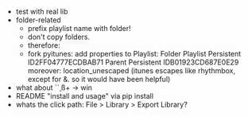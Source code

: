 - test with real lib
- folder-related
    - prefix playlist name with folder!
    - don't copy folders.
    - therefore:
    - fork pyitunes: add properties to Playlist:
        <key>Folder</key><true/>
        <key>Playlist Persistent ID</key><string>2FF04777ECDBAB71</string>
        <key>Parent Persistent ID</key><string>B01923CD687E0E29</string>
        moreover: location_unescaped (itunes escapes like rhythmbox, except for &. so it would have been helpful)
- what about `´¸ß+ -> win
- README "install and usage" via pip install <path to uploaded tar.gz on github>
- whats the click path: File > Library > Export Library?